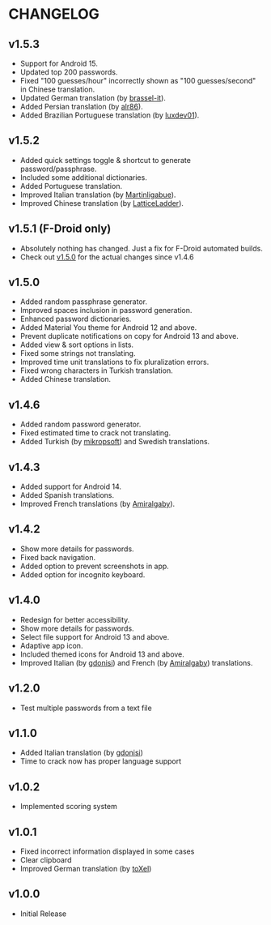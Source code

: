 # CHANGELOG


## v1.5.3
- Support for Android 15.
- Updated top 200 passwords.
- Fixed "100 guesses/hour" incorrectly shown as "100 guesses/second" in Chinese translation.
- Updated German translation (by [brassel-it](https://github.com/brassel-it)).
- Added Persian translation (by [alr86](https://github.com/alr86)).
- Added Brazilian Portuguese translation (by [luxdev01](https://github.com/luxdev01)).


## v1.5.2
- Added quick settings toggle & shortcut to generate password/passphrase.
- Included some additional dictionaries.
- Added Portuguese translation.
- Improved Italian translation (by [Martinligabue](https://github.com/Martinligabue)).
- Improved Chinese translation (by [LatticeLadder](https://github.com/LatticeLadder)).


## v1.5.1 (F-Droid only)
- Absolutely nothing has changed. Just a fix for F-Droid automated builds.
- Check out [v1.5.0](#v150) for the actual changes since v1.4.6


## v1.5.0
- Added random passphrase generator.
- Improved spaces inclusion in password generation.
- Enhanced password dictionaries.
- Added Material You theme for Android 12 and above.
- Prevent duplicate notifications on copy for Android 13 and above.
- Added view & sort options in lists.
- Fixed some strings not translating.
- Improved time unit translations to fix pluralization errors.
- Fixed wrong characters in Turkish translation.
- Added Chinese translation.


## v1.4.6
- Added random password generator.
- Fixed estimated time to crack not translating.
- Added Turkish (by [mikropsoft](https://github.com/mikropsoft)) and Swedish translations.


## v1.4.3
- Added support for Android 14.
- Added Spanish translations.
- Improved French translations (by [Amiralgaby](https://github.com/Amiralgaby)).


## v1.4.2
- Show more details for passwords.
- Fixed back navigation.
- Added option to prevent screenshots in app.
- Added option for incognito keyboard.


## v1.4.0
- Redesign for better accessibility.
- Show more details for passwords.
- Select file support for Android 13 and above.
- Adaptive app icon.
- Included themed icons for Android 13 and above.
- Improved Italian (by [gdonisi](https://github.com/gdonisi)) and French (by [Amiralgaby](https://github.com/Amiralgaby)) translations.


## v1.2.0
- Test multiple passwords from a text file


## v1.1.0
- Added Italian translation (by [gdonisi](https://github.com/gdonisi))
- Time to crack now has proper language support


## v1.0.2
- Implemented scoring system


## v1.0.1
- Fixed incorrect information displayed in some cases
- Clear clipboard
- Improved German translation (by [toXel](https://github.com/toXel))


## v1.0.0
- Initial Release